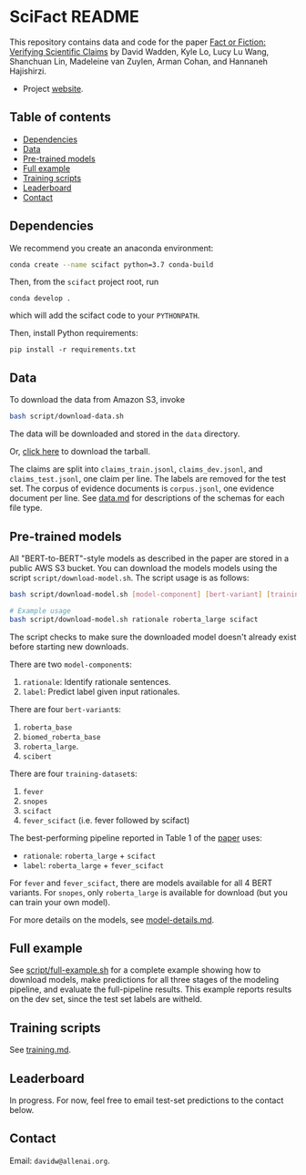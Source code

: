 # SciFact README

This repository contains data and code for the paper [Fact or Fiction: Verifying Scientific Claims](https://arxiv.org/abs/2004.14974) by David Wadden, Kyle Lo, Lucy Lu Wang, Shanchuan Lin, Madeleine van Zuylen, Arman Cohan, and Hannaneh Hajishirzi.

- Project [website](https://scifact.apps.allenai.org).

## Table of contents
- [Dependencies](#dependencies)
- [Data](#data)
- [Pre-trained models](#pre-trained-models)
- [Full example](#full-example)
- [Training scripts](#training-scripts)
- [Leaderboard](#leaderboard)
- [Contact](#contact)


## Dependencies

We recommend you create an anaconda environment:
```bash
conda create --name scifact python=3.7 conda-build
```
Then, from the `scifact` project root, run
```
conda develop .
```
which will add the scifact code to your `PYTHONPATH`.

Then, install Python requirements:
```
pip install -r requirements.txt
```

## Data

To download the data from Amazon S3, invoke
```bash
bash script/download-data.sh
```
The data will be downloaded and stored in the `data` directory.

Or, [click here](https://ai2-s2-scifact.s3-us-west-2.amazonaws.com/release/2020-05-01/data.tar.gz) to download the tarball.

The claims are split into `claims_train.jsonl`, `claims_dev.jsonl`, and `claims_test.jsonl`, one claim per line. The labels are removed for the test set. The corpus of evidence documents is `corpus.jsonl`, one evidence document per line. See [data.md](data.md) for descriptions of the schemas for each file type.

## Pre-trained models

All "BERT-to-BERT"-style models as described in the paper are stored in a public AWS S3 bucket. You can download the models models using the script `script/download-model.sh`. The script usage is as follows:

```bash
bash script/download-model.sh [model-component] [bert-variant] [training-dataset]

# Example usage
bash script/download-model.sh rationale roberta_large scifact
```

The script checks to make sure the downloaded model doesn't already exist before starting new downloads.

There are two `model-component`s:
1. `rationale`: Identify rationale sentences.
2. `label`: Predict label given input rationales.

There are four `bert-variant`s:
1. `roberta_base`
2. `biomed_roberta_base`
3. `roberta_large`.
5. `scibert`

There are four `training-dataset`s:
1. `fever`
2. `snopes`
3. `scifact`
4. `fever_scifact` (i.e. fever followed by scifact)

The best-performing pipeline reported in Table 1 of the [paper](https://arxiv.org/abs/2004.14974) uses:
- `rationale`: `roberta_large` + `scifact`
- `label`: `roberta_large` + `fever_scifact`

For `fever` and `fever_scifact`, there are models available for all 4 BERT variants. For `snopes`, only `roberta_large` is available for download (but you can train your own model).

For more details on the models, see [model-details.md](model-details.md).

## Full example

See [script/full-example.sh](script/full-example.sh) for a complete example showing how to download models, make predictions for all three stages of the modeling pipeline, and evaluate the full-pipeline results. This example reports results on the dev set, since the test set labels are witheld.

## Training scripts

See [training.md](training.md).

## Leaderboard

In progress. For now, feel free to email test-set predictions to the contact below.

## Contact

Email: `davidw@allenai.org`.
